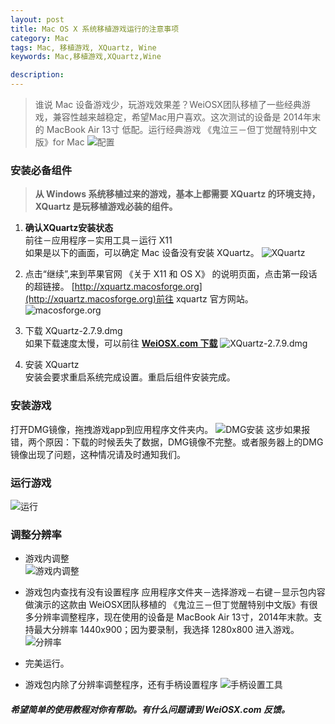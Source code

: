 ```yaml
---
layout: post
title: Mac OS X 系统移植游戏运行的注意事项
category: Mac
tags: Mac, 移植游戏, XQuartz, Wine
keywords: Mac,移植游戏,XQuartz,Wine

description: 
---
```

> 谁说 Mac 设备游戏少，玩游戏效果差？WeiOSX团队移植了一些经典游戏，兼容性越来越稳定，希望Mac用户喜欢。这次测试的设备是 2014年末的 MacBook Air 13寸 低配。运行经典游戏 《鬼泣三－但丁觉醒特别中文版》for Mac
> ![配置](http://7xi7a2.com1.z0.glb.clouddn.com/%E5%B1%8F%E5%B9%95%E5%BF%AB%E7%85%A7%202016-05-06%20%E4%B8%8B%E5%8D%885.07.26.jpg)


### 安装必备组件

>**从 Windows 系统移植过来的游戏，基本上都需要 XQuartz 的环境支持，XQuartz 是玩移植游戏必装的组件。**

1. **确认XQuartz安装状态**    
前往－应用程序－实用工具－运行 X11  
如果是以下的画面，可以确定 Mac 设备没有安装 XQuartz。
![XQuartz](http://7xi7a2.com1.z0.glb.clouddn.com/%E5%B1%8F%E5%B9%95%E5%BF%AB%E7%85%A7%202016-05-06%20%E4%B8%8B%E5%8D%884.14.08111.jpg)
2. 点击“继续”,来到苹果官网 《关于 X11 和 OS X》 的说明页面，点击第一段话的超链接。 [http://xquartz.macosforge.org](http://xquartz.macosforge.org)前往 xquartz 官方网站。
![macosforge.org](http://7xi7a2.com1.z0.glb.clouddn.com/%E5%B1%8F%E5%B9%95%E5%BF%AB%E7%85%A7%202016-05-06%20%E4%B8%8B%E5%8D%884.27.14111.jpg)

3. 下载 XQuartz-2.7.9.dmg  
 如果下载速度太慢，可以前往 **[WeiOSX.com 下载](http://www.weiosx.com/show-75-8640-1.html)**
![XQuartz-2.7.9.dmg](http://7xi7a2.com1.z0.glb.clouddn.com/%E5%B1%8F%E5%B9%95%E5%BF%AB%E7%85%A7%202016-05-06%20%E4%B8%8B%E5%8D%884.20.48111.jpg)

4. 安装 XQuartz  
安装会要求重启系统完成设置。重启后组件安装完成。


### 安装游戏

打开DMG镜像，拖拽游戏app到应用程序文件夹内。
![DMG安装](http://7xi7a2.com1.z0.glb.clouddn.com/DMG.gif)
这步如果报错，两个原因：下载的时候丢失了数据，DMG镜像不完整。或者服务器上的DMG镜像出现了问题，这种情况请及时通知我们。

### 运行游戏

![运行](http://7xi7a2.com1.z0.glb.clouddn.com/%E5%B1%8F%E5%B9%95%E5%BF%AB%E7%85%A7%202016-05-06%20%E4%B8%8B%E5%8D%885.04.55.png)

### 调整分辨率
* 游戏内调整  
![游戏内调整](http://7xi7a2.com1.z0.glb.clouddn.com/%E5%B1%8F%E5%B9%95%E5%BF%AB%E7%85%A7%202016-05-06%20%E4%B8%8B%E5%8D%885.08.55.png)

* 游戏包内查找有没有设置程序
应用程序文件夹－选择游戏－右键－显示包内容
做演示的这款由 WeiOSX团队移植的 《鬼泣三－但丁觉醒特别中文版》有很多分辨率调整程序，现在使用的设备是 MacBook Air 13寸，2014年末款。支持最大分辨率 1440x900；因为要录制，我选择 1280x800 进入游戏。  
![分辨率](http://7xi7a2.com1.z0.glb.clouddn.com/%E5%88%86%E8%BE%A8%E7%8E%87.gif)

* 完美运行。

* 游戏包内除了分辨率调整程序，还有手柄设置程序
![手柄设置工具](http://7xi7a2.com1.z0.glb.clouddn.com/%E5%B1%8F%E5%B9%95%E5%BF%AB%E7%85%A7%202016-05-06%20%E4%B8%8B%E5%8D%885.29.30.png)

##### 希望简单的使用教程对你有帮助。有什么问题请到 WeiOSX.com 反馈。